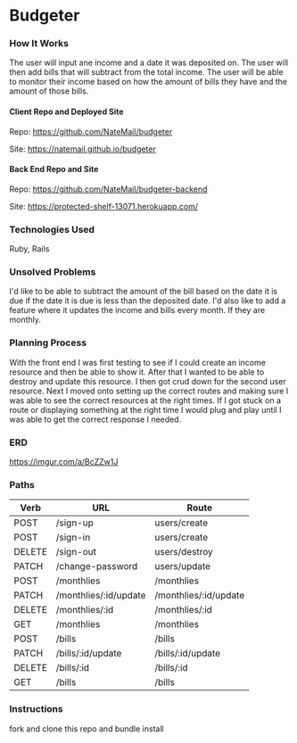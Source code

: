 # Budgeter

### How It Works
The user will input ane income and a date it was deposited on.  The user will then
add bills that will subtract from the total income.  The user will be able to monitor
their income based on how the amount of bills they have and the amount of those bills.

#### Client Repo and Deployed Site
Repo: https://github.com/NateMail/budgeter

Site: https://natemail.github.io/budgeter

#### Back End Repo and Site
Repo: https://github.com/NateMail/budgeter-backend

Site: https://protected-shelf-13071.herokuapp.com/

### Technologies Used
Ruby, Rails

### Unsolved Problems
I'd like to be able to subtract the amount of the bill based on the date it is due
if the date it is due is less than the deposited date.  I'd also like to add a
feature where it updates the income and bills every month.  If they are monthly.


### Planning Process
With the front end I was first testing to see if I could create an income resource
and then be able to show it.  After that I wanted to be able to destroy and update
this resource.  I then got crud down for the second user resource.  Next I moved onto
setting up the correct routes and making sure I was able to see the correct resources at the
right times.  If I got stuck on a route or displaying something at the right time I would
plug and play until I was able to get the correct response I needed.

### ERD
https://imgur.com/a/BcZZw1J

### Paths
| Verb | URL | Route |
|------|-----|-------|
| POST | /sign-up | users/create |
| POST | /sign-in | users/create |
| DELETE | /sign-out | users/destroy |
| PATCH | /change-password | users/update |
| POST | /monthlies | /monthlies |
| PATCH | /monthlies/:id/update | /monthlies/:id/update |
| DELETE | /monthlies/:id | /monthlies/:id |
| GET | /monthlies | /monthlies |
| POST | /bills | /bills |
| PATCH | /bills/:id/update | /bills/:id/update |
| DELETE | /bills/:id | /bills/:id |
| GET | /bills | /bills |


### Instructions
fork and clone this repo and bundle install
